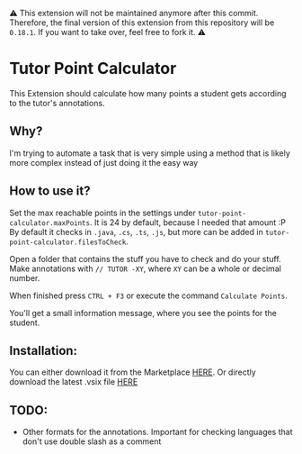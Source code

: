 :warning: This extension will not be maintained anymore after this commit. Therefore, the final version of this extension from this repository will be `0.18.1`. If you want to take over, feel free to fork it. :warning:

# Tutor Point Calculator
This Extension should calculate how many points a student gets according to the tutor's annotations.

## Why?
I'm trying to automate a task that is very simple using a method that is likely more complex instead of just doing it the easy way

## How to use it?
Set the max reachable points in the settings under `tutor-point-calculator.maxPoints`. It is 24 by default, because I needed that amount :P
By default it checks in `.java`, `.cs`, `.ts`, `.js`, but more can be added in `tutor-point-calculator.filesToCheck`. 

Open a folder that contains the stuff you have to check and do your stuff. Make annotations with `// TUTOR -XY`, where `XY` can be a whole or decimal number.

When finished press `CTRL + F3` or execute the command `Calculate Points`.

You'll get a small information message, where you see the points for the student.

## Installation:
You can either download it from the Marketplace [HERE](https://marketplace.visualstudio.com/items?itemName=MrMinemeet.tutor-point-calculator).
Or directly download the latest .vsix file [HERE](https://github.com/MrMinemeet/vsc_tutor_point_calculator/releases/latest)


## TODO:
* Other formats for the annotations. Important for checking languages that don't use double slash as a comment
